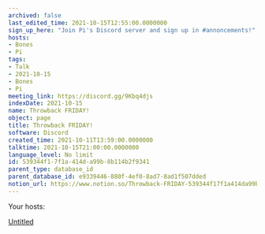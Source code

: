 ```yaml
---
archived: false
last_edited_time: 2021-10-15T12:55:00.0000000
sign_up_here: "Join Pi's Discord server and sign up in #annoncements!"
hosts:
- Bones
- Pi
tags:
- Talk
- 2021-10-15
- Bones
- Pi
meeting_link: https://discord.gg/9Kbq4djs
indexDate: 2021-10-15
name: Throwback FRIDAY!
object: page
title: Throwback FRIDAY!
software: Discord
created_time: 2021-10-11T13:59:00.0000000
talktime: 2021-10-15T21:00:00.0000000
language_level: No limit
id: 539344f1-7f1a-414d-a99b-8b114b2f9341
parent_type: database_id
parent_database_id: e9339446-880f-4ef0-8ad7-8ad1f507dded
notion_url: https://www.notion.so/Throwback-FRIDAY-539344f17f1a414da99b8b114b2f9341
---
```




Your hosts:

[Untitled](https://www.notion.so/482e61b02b9c4456b2b4fe86bb7544c6)   





